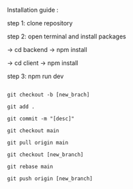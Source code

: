 Installation guide :

step 1: clone repository

step 2: open terminal and install packages

-> cd backend -> npm install

-> cd client -> npm install

step 3: npm run dev


```

git checkout -b [new_brach]

git add .

git commit -m "[desc]"

git checkout main

git pull origin main

git checkout [new_branch]

git rebase main

git push origin [new_branch]

```
